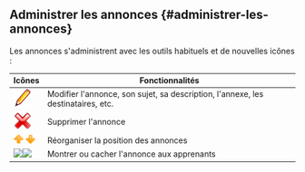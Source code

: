 ## Administrer les annonces {#administrer-les-annonces}

Les annonces s&#039;administrent avec les outils habituels et de nouvelles icônes :

| Icônes | Fonctionnalités |
| --- | --- |
| ![](../assets/graficos71.png) | Modifier l&#039;annonce, son sujet, sa description, l&#039;annexe, les destinataires, etc. |
| ![](../assets/graficos72.png) | Supprimer l&#039;annonce |
| ![](../assets/graficos73.png) | Réorganiser la position des annonces |
| <img width="32px" src="../../../assets/visible.svg"><img width="32px" src="../../../assets/invisible.svg"> | Montrer ou cacher l&#039;annonce aux apprenants |
